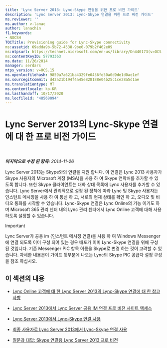 ```yaml
---
title: 'Lync Server 2013: Lync-Skype 연결을 위한 프로 비전 가이드'
description: 'Lync Server 2013: Lync-Skype 연결을 위한 프로 비전 가이드'
ms.reviewer: ''
ms.author: v-lanac
author: lanachin
f1.keywords:
- NOCSH
TOCTitle: Provisioning guide for Lync-Skype connectivity
ms:assetid: 69adda9b-5b72-4538-9be6-079b2f462e09
ms:mtpsurl: https://technet.microsoft.com/en-us/library/Dn440173(v=OCS.15)
ms:contentKeyID: 57793363
ms.date: 11/26/2014
manager: serdars
mtps_version: v=OCS.15
ms.openlocfilehash: 9859a7a621ba4329fe0436fe50a0d9de1d0ae1ef
ms.sourcegitcommit: d42a21b194f4a45e828188e04b25c1ce28a5d1ae
ms.translationtype: MT
ms.contentlocale: ko-KR
ms.lasthandoff: 10/17/2020
ms.locfileid: "48569094"
---
```

# <a name="provisioning-guide-for-lync-skype-connectivity-in-lync-server-2013"></a>Lync Server 2013의 Lync-Skype 연결에 대 한 프로 비전 가이드

<div data-xmlns="http://www.w3.org/1999/xhtml">

<div class="topic" data-xmlns="http://www.w3.org/1999/xhtml" data-msxsl="urn:schemas-microsoft-com:xslt" data-cs="https://msdn.microsoft.com/">

<div data-asp="https://msdn2.microsoft.com/asp">



</div>

<div id="mainSection">

<div id="mainBody">

<span> </span>

_**마지막으로 수정 된 항목:** 2014-11-26_

Lync Server 2013는 Skype와의 연결을 지원 합니다. 이 연결은 Lync 2013 사용자가 Skype 사용자의 Microsoft 계정 (MSA)을 사용 하 여 Skype 연락처를 추가할 수 있도록 합니다. 또한 Skype 클라이언트는 대화 상대 목록에 Lync 사용자를 추가할 수 있습니다. Lync Server에서 관리적으로 설정 된 정책에 따라 Lync 및 Skype 사용자는 인스턴트 메시징을 사용 하 여 통신 하 고, 서로의 현재 상태를 확인 하 고, 오디오 및 비디오 통화를 시작할 수 있습니다. Lync-Skype 연결은 Lync Online의 기능 이기도 하며 Microsoft 365 관리 센터 내의 Lync 관리 센터에서 Lync Online 고객에 대해 사용 하도록 설정할 수 있습니다.

<div>

> [!IMPORTANT]  
> Lync Server가 공용 im (인스턴트 메시징 연결)을 사용 하 여 Windows Messenger에 연결 되도록 이미 구성 되어 있는 경우 배포가 이미 Lync-Skype 연결을 위해 구성 된 것입니다. 기존 Messenger PIC 항목 이름을 Skype로 변경 하는 것이 고려할 수 있습니다. 자세한 내용은이 가이드 뒷부분에 나오는 Lync의 Skype PIC 공급자 설정 구성을 참조 하십시오.

</div>

<div>

## <a name="in-this-section"></a>이 섹션의 내용

  - [Lync Online 고객에 대 한 Lync Server 2013의 Lync-Skype 연결에 대 한 참고 사항](lync-server-2013-note-about-lync-skype-connectivity-for-lync-on.md)

  - [Lync Server 2013에서 Lync Server 공용 IM 연결 프로 비전 사이트 액세스](lync-server-2013-accessing-the-lync-server-public-im-connectivity-provisioning-site.md)

  - [Lync Server 2013에서 Lync-Skype 연결 사용](lync-server-2013-enabling-lync-skype-connectivity.md)

  - [최종 사용자로 Lync Server 2013에서 Lync-Skype 연결 사용](lync-server-2013-using-lync-skype-connectivity-as-an-end-user.md)

  - [질문과 대답: Skype 연결용 Lync Server 2013 프로 비전](lync-server-2013-frequently-asked-questions-provisioning-lync-server-for-skype-connectivity.md)

</div>

</div>

<span> </span>

</div>

</div>

</div>

